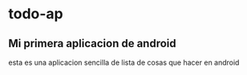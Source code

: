 # todo-ap

## Mi primera aplicacion de android

esta es una aplicacion sencilla de lista de cosas que hacer en android 

